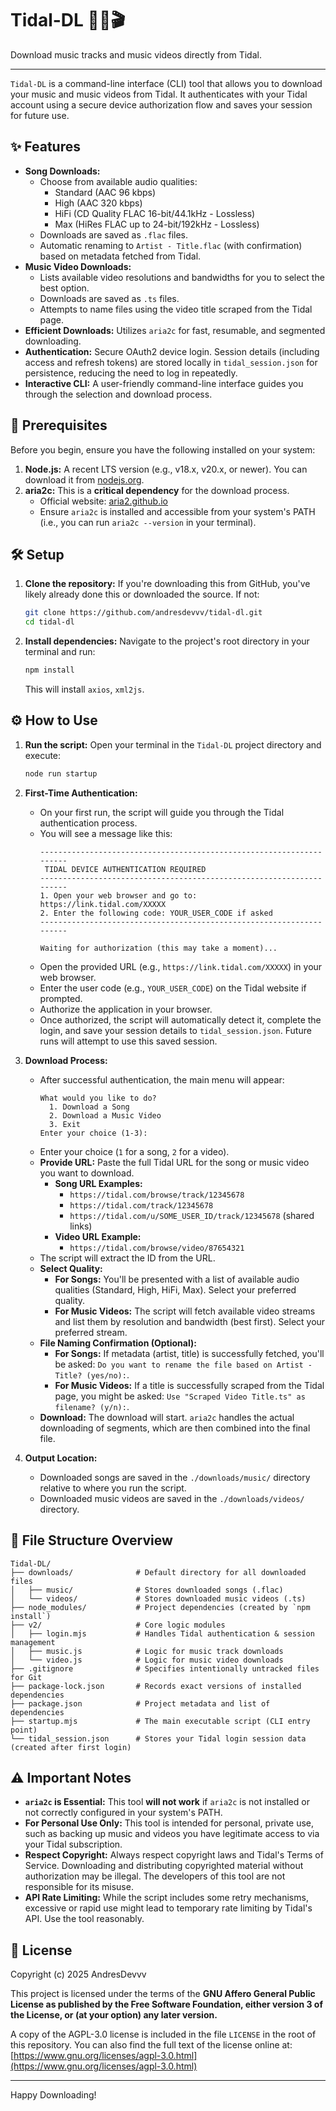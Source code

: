 # Tidal-DL 🌊🎵🎬

Download music tracks and music videos directly from Tidal.

---

`Tidal-DL` is a command-line interface (CLI) tool that allows you to download your music and music videos from Tidal. It authenticates with your Tidal account using a secure device authorization flow and saves your session for future use.

## ✨ Features

*   **Song Downloads:**
    *   Choose from available audio qualities:
        *   Standard (AAC 96 kbps)
        *   High (AAC 320 kbps)
        *   HiFi (CD Quality FLAC 16-bit/44.1kHz - Lossless)
        *   Max (HiRes FLAC up to 24-bit/192kHz - Lossless)
    *   Downloads are saved as `.flac` files.
    *   Automatic renaming to `Artist - Title.flac` (with confirmation) based on metadata fetched from Tidal.
*   **Music Video Downloads:**
    *   Lists available video resolutions and bandwidths for you to select the best option.
    *   Downloads are saved as `.ts` files.
    *   Attempts to name files using the video title scraped from the Tidal page.
*   **Efficient Downloads:** Utilizes `aria2c` for fast, resumable, and segmented downloading.
*   **Authentication:** Secure OAuth2 device login. Session details (including access and refresh tokens) are stored locally in `tidal_session.json` for persistence, reducing the need to log in repeatedly.
*   **Interactive CLI:** A user-friendly command-line interface guides you through the selection and download process.

## 🚀 Prerequisites

Before you begin, ensure you have the following installed on your system:

1.  **Node.js:** A recent LTS version (e.g., v18.x, v20.x, or newer). You can download it from [nodejs.org](https://nodejs.org/).
2.  **aria2c:** This is a **critical dependency** for the download process.
    *   Official website: [aria2.github.io](https://aria2.github.io/)
    *   Ensure `aria2c` is installed and accessible from your system's PATH (i.e., you can run `aria2c --version` in your terminal).

## 🛠️ Setup

1.  **Clone the repository:**
    If you're downloading this from GitHub, you've likely already done this or downloaded the source. If not:
    ```bash
    git clone https://github.com/andresdevvv/tidal-dl.git
    cd tidal-dl
    ```

2.  **Install dependencies:**
    Navigate to the project's root directory in your terminal and run:
    ```bash
    npm install
    ```
    This will install `axios`, `xml2js`.

## ⚙️ How to Use

1.  **Run the script:**
    Open your terminal in the `Tidal-DL` project directory and execute:
    ```bash
    node run startup
    ```

2.  **First-Time Authentication:**
    *   On your first run, the script will guide you through the Tidal authentication process.
    *   You will see a message like this:
        ```
        ---------------------------------------------------------------------
         TIDAL DEVICE AUTHENTICATION REQUIRED
        ---------------------------------------------------------------------
        1. Open your web browser and go to: https://link.tidal.com/XXXXX
        2. Enter the following code: YOUR_USER_CODE if asked
        ---------------------------------------------------------------------

        Waiting for authorization (this may take a moment)...
        ```
    *   Open the provided URL (e.g., `https://link.tidal.com/XXXXX`) in your web browser.
    *   Enter the user code (e.g., `YOUR_USER_CODE`) on the Tidal website if prompted.
    *   Authorize the application in your browser.
    *   Once authorized, the script will automatically detect it, complete the login, and save your session details to `tidal_session.json`. Future runs will attempt to use this saved session.

3.  **Download Process:**
    *   After successful authentication, the main menu will appear:
        ```
        What would you like to do?
          1. Download a Song
          2. Download a Music Video
          3. Exit
        Enter your choice (1-3):
        ```
    *   Enter your choice (`1` for a song, `2` for a video).
    *   **Provide URL:** Paste the full Tidal URL for the song or music video you want to download.
        *   **Song URL Examples:**
            *   `https://tidal.com/browse/track/12345678`
            *   `https://tidal.com/track/12345678`
            *   `https://tidal.com/u/SOME_USER_ID/track/12345678` (shared links)
        *   **Video URL Example:**
            *   `https://tidal.com/browse/video/87654321`
    *   The script will extract the ID from the URL.
    *   **Select Quality:**
        *   **For Songs:** You'll be presented with a list of available audio qualities (Standard, High, HiFi, Max). Select your preferred quality.
        *   **For Music Videos:** The script will fetch available video streams and list them by resolution and bandwidth (best first). Select your preferred stream.
    *   **File Naming Confirmation (Optional):**
        *   **For Songs:** If metadata (artist, title) is successfully fetched, you'll be asked: `Do you want to rename the file based on Artist - Title? (yes/no):`.
        *   **For Music Videos:** If a title is successfully scraped from the Tidal page, you might be asked: `Use "Scraped Video Title.ts" as filename? (y/n):`.
    *   **Download:** The download will start. `aria2c` handles the actual downloading of segments, which are then combined into the final file.

4.  **Output Location:**
    *   Downloaded songs are saved in the `./downloads/music/` directory relative to where you run the script.
    *   Downloaded music videos are saved in the `./downloads/videos/` directory.

## 📁 File Structure Overview

```
Tidal-DL/
├── downloads/              # Default directory for all downloaded files
│   ├── music/              # Stores downloaded songs (.flac)
│   └── videos/             # Stores downloaded music videos (.ts)
├── node_modules/           # Project dependencies (created by `npm install`)
├── v2/                     # Core logic modules
│   ├── login.mjs           # Handles Tidal authentication & session management
│   ├── music.js            # Logic for music track downloads
│   └── video.js            # Logic for music video downloads
├── .gitignore              # Specifies intentionally untracked files for Git
├── package-lock.json       # Records exact versions of installed dependencies
├── package.json            # Project metadata and list of dependencies
├── startup.mjs             # The main executable script (CLI entry point)
└── tidal_session.json      # Stores your Tidal login session data (created after first login)
```

## ⚠️ Important Notes

*   **`aria2c` is Essential:** This tool **will not work** if `aria2c` is not installed or not correctly configured in your system's PATH.
*   **For Personal Use Only:** This tool is intended for personal, private use, such as backing up music and videos you have legitimate access to via your Tidal subscription.
*   **Respect Copyright:** Always respect copyright laws and Tidal's Terms of Service. Downloading and distributing copyrighted material without authorization may be illegal. The developers of this tool are not responsible for its misuse.
*   **API Rate Limiting:** While the script includes some retry mechanisms, excessive or rapid use might lead to temporary rate limiting by Tidal's API. Use the tool reasonably.

## 📄 License

Copyright (c) 2025 AndresDevvv

This project is licensed under the terms of the **GNU Affero General Public License as published by the Free Software Foundation, either version 3 of the License, or (at your option) any later version.**

A copy of the AGPL-3.0 license is included in the file `LICENSE` in the root of this repository. You can also find the full text of the license online at:
[https://www.gnu.org/licenses/agpl-3.0.html](https://www.gnu.org/licenses/agpl-3.0.html)

---

Happy Downloading!
